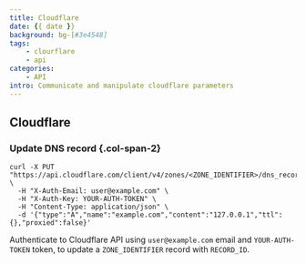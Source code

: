 ```yaml
---
title: Cloudflare
date: {{ date }}
background: bg-[#3e4548]
tags:
    - clourflare
    - api
categories:
    - API
intro: Communicate and manipulate cloudflare parameters
---
```



Cloudflare
----------

### Update DNS record {.col-span-2}
```shell script {.wrap}
curl -X PUT "https://api.cloudflare.com/client/v4/zones/<ZONE_IDENTIFIER>/dns_records/<RECORD_ID>" \
  -H "X-Auth-Email: user@example.com" \
  -H "X-Auth-Key: YOUR-AUTH-TOKEN" \
  -H "Content-Type: application/json" \
  -d '{"type":"A","name":"example.com","content":"127.0.0.1","ttl":{},"proxied":false}'
```
Authenticate to Cloudflare API using `user@example.com` email and `YOUR-AUTH-TOKEN` token, to update a `ZONE_IDENTIFIER` record with `RECORD_ID`.